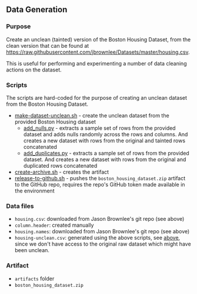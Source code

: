 ## Data Generation

### Purpose

Create an unclean (tainted) version of the Boston Housing Dataset, from the clean version that can be found at https://raw.githubusercontent.com/jbrownlee/Datasets/master/housing.csv. 

This is useful for performing and experimenting a number of data cleaning actions on the dataset.

### Scripts

The scripts are hard-coded for the purpose of creating an unclean dataset from the Boston Housing Dataset.

- [make-dataset-unclean.sh]() - create the unclean dataset from the provided Boston Housing dataset
    - [add_nulls.py]() - extracts a sample set of rows from the provided dataset and adds nulls randomly across the rows and columns. And creates a new dataset with rows from the original and tainted rows concatenated 
    - [add_duplicates.py]() - extracts a sample set of rows from the provided dataset. And creates a new dataset with rows from the original and duplicated rows concatenated
- [create-archive.sh]() - creates the artifact 
- [release-to-github.sh]() - pushes the `boston_housing_dataset.zip` artifact to the GitHub repo, requires the repo's GitHub token made available in the environment

### Data files

- `housing.csv`: downloaded from Jason Brownlee's git repo (see above)
- `column.header`: created manually
- `housing.names`: downloaded from Jason Brownlee's git repo (see above)
- `housing-unclean.csv`: generated using the above scripts, see [above](README.md#scripts), since we don't have access to the original raw dataset which might have been unclean. 

### Artifact

- `artifacts` folder
- `boston_housing_dataset.zip`